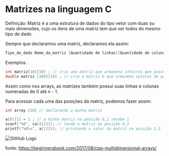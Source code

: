 # Matrizes na linguagem C

Definição: Matriz é a uma estrutura de dados do tipo vetor com duas ou mais dimensões, cujo os itens de uma matriz tem que ser todos do mesmo tipo de dado.

Sempre que declaramos uma matriz, declaramos ela assim:

```c
Tipo_de_dado Nome_da_matriz [Quantidade de linhas][Quantidade de colunas] ;
```

Exemplos:

```c
int matriz[10][10] ; // crio uma matriz que armazena inteiros que possui 10 linhas e 10 colunas
double matriz [200][10] ; // crio a matriz b que armazena valores de ponto flutuante (double) e que possui 200 linhas e 10 colunas 
```

Assim como nos arrays, as matrizes também possui suas linhas e colunas numeradas de 0 até n - 1.

Para acessar cada uma das posições da matriz, podemos fazer assim:

```c
int array [10] // declarando a minha matriz

a[0][1] = 1 ; // a minha matriz na posição 0,1 recebe 1 
scanf("%d", &a[4][2]); // lendo a matriz na posição 4,2
printf("%d\n", a[1][5); // printando o valor da matriz na posição 1,5
```

![GitHub Logo](https://cdn.discordapp.com/attachments/630216934192840723/655459226382106635/cpp_Multidimensional_Array.png)

fonte: https://beginnersbook.com/2017/08/cpp-multidimensional-arrays/
